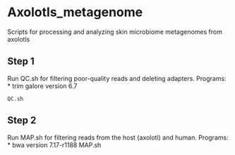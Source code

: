 # Axolotls_metagenome
Scripts for processing and analyzing skin microbiome metagenomes from axolotls

## Step 1
Run QC.sh for filtering poor-quality reads and deleting adapters.
Programs:
    *    trim galore version 6.7

    QC.sh

## Step 2
Run MAP.sh for filtering reads from the host (axolotl) and human.
Programs:
    *    bwa version 7.17-r1188
    MAP.sh
